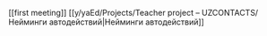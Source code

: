 [[first meeting]]
[[y/yaEd/Projects/Teacher project – UZCONTACTS/Нейминги автодействий|Нейминги автодействий]]